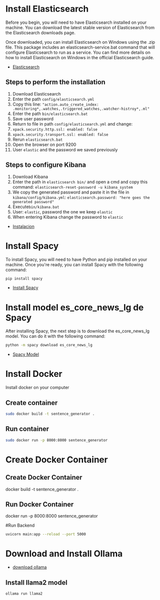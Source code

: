 # Install Elasticsearch
Before you begin, you will need to have Elasticsearch installed on your machine. You can download the latest stable version of Elasticsearch from the Elasticsearch downloads page.

Once downloaded, you can install Elasticsearch on Windows using the .zip file. This package includes an elasticsearch-service.bat command that will configure Elasticsearch to run as a service. You can find more details on how to install Elasticsearch on Windows in the official Elasticsearch guide.

- [Elasticsearch](https://www.elastic.co/downloads/past-releases/elasticsearch-8-3-1) 

## Steps to perform the installation

1. Download Elasticsearch
2. Enter the path `config/elasticsearch.yml`
3. Copy this line: `"action.auto_create_index: .monitoring*,.watches,.triggered_watches,.watcher-histroy*,.ml"`
4. Enter the path  `bin/elasticsearch.bat`
5. Save user password
6. Return to file in path `config/elasticsearch.yml` and change:
 1. `xpack.security.http.ssl: enabled: false`
 2. `xpack.security.transport.ssl: enabled: false`
7. Rerun `elasticsearch.bat`
8. Open the browser on port 9200
9. User `elastic` and the password we saved previously

## Steps to configure Kibana

1. Download Kibana
2. Enter the path in `elasticsearch bin/` and open a cmd and copy this command: ```elasticsearch-reset-password -u kibana_system```
3. We copy the generated password and paste it in the file in `kibana/config/kibana.yml`: `elasticsearch.password: "here goes the generated password"`
4. Execute`bin/kibana.bat`
5. User: `elastic`, password the one we keep `elastic`
6. When entering Kibana change the password to `elastic`

- [Instalacion](https://www.youtube.com/watch?v=BybAetckH88&t=285s)

# Install Spacy

To install Spacy, you will need to have Python and pip installed on your machine. Once you're ready, you can install Spacy with the following command:

```bash
pip install spacy
```

- [Install Spacy](https://spacy.io/usage)


# Install model es_core_news_lg de Spacy

After installing Spacy, the next step is to download the es_core_news_lg model. You can do it with the following command:

```bash
python -m spacy download es_core_news_lg
```

- [Spacy Model](https://spacy.io/models/es)


# Install Docker
Install docker on your computer
## Create container
```bash 
sudo docker build -t sentence_generator . 
``` 
## Run container
``` bash
sudo docker run -p 8000:8000 sentence_generator 
```

# Create Docker Container
## Create Docker Container
docker build -t sentence_generator .

## Run Docker Container
docker run -p 8000:8000 sentence_generator

#Run Backend

```bash
uvicorn main:app --reload --port 5000
```

# Download and Install Ollama
- [download ollama](https://ollama.com/)

## Install llama2 model
```bash
ollama run llama2
```